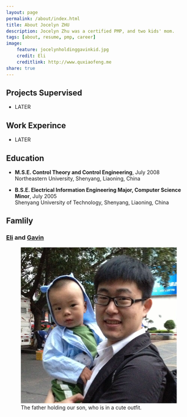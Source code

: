 ```yaml
---
layout: page
permalink: /about/index.html
title: About Jocelyn ZHU
description: Jocelyn Zhu was a certified PMP, and two kids' mom.
tags: [about, resume, pmp, career]
image:
    feature: jocelynholdinggavinkid.jpg
    credit: Eli
    creditlink: http://www.quxiaofeng.me
share: true
---
```


## Projects Supervised

* LATER

## Work Experince

* LATER

## Education

+ **M.S.E. Control Theory and Control Engineering**, July 2008 <br />
Northeastern University, Shenyang, Liaoning, China

+ **B.S.E. Electrical Information Engineering Major, Computer Science Minor**, July 2005 <br />
Shenyang University of Technology, Shenyang, Liaoning, China

## Famlily

### [Eli](http://www.quxiaofeng.me) and [Gavin](http://www.gavinqu.tk) ###

<figure>
	<img src="/images/fatherandson.jpg">
	<figcaption>The father holding our son, who is in a cute outfit.</figcaption>
</figure>

